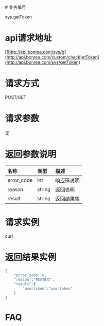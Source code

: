 \# 业务编号

sys.getToken

# api请求地址

[[http://api.bonree.com/sys/g](http://api.bonree.com/custom/check)etToken](http://api.bonree.com/sys/getToken)

# 请求方式

POST/GET

# 请求参数

无

# 返回参数说明

| 名称 | 类型 | 描述 |
| :--- | :--- | :--- |
| error\_code | int | 响应码说明 |
| reason | string | 返回说明 |
| result | string | 返回结果集 |

# 请求实例

curl

# 返回结果实例

```js
{
    "error_code":0,
    "reason":"校验成功",
    "result":{
        "usertoken":"usertoken"
    }
}
```

# FAQ



